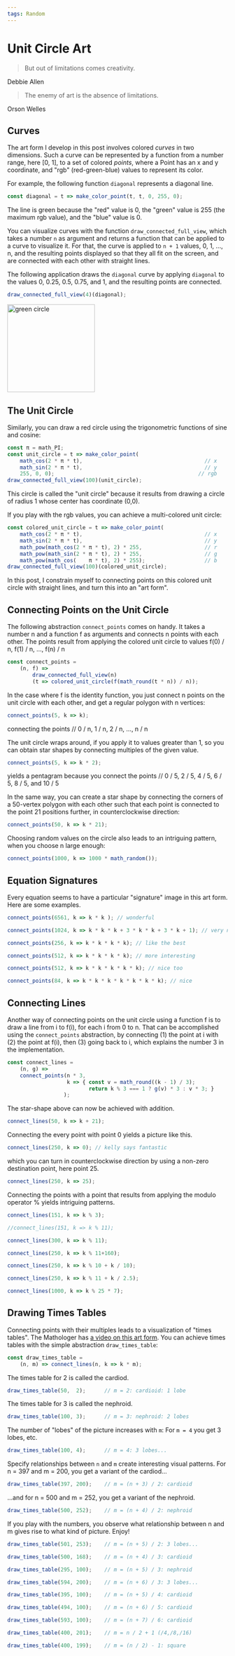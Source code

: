 ```yaml
---
tags: Random
---
```


# Unit Circle Art

> But out of limitations comes creativity.

Debbie Allen 

> The enemy of art is the absence of limitations.

Orson Welles

## Curves

The art form I develop in this post involves colored 
*curves* in two dimensions. Such a curve can be represented by a 
function from a number range, here [0, 1], to a set of 
colored *points*, where a Point has an x and y coordinate, and 
"rgb" (red-green-blue) values to represent its color.

For example, the following function `diagonal` represents a 
diagonal line.
```js
const diagonal = t => make_color_point(t, t, 0, 255, 0);
```
The line is green because the "red" value is 0, the "green" value
is 255 (the maximum rgb value), and the "blue" value is 0.

You can visualize curves with the function `draw_connected_full_view`,
which takes a number `n` as argument and returns a function that
can be applied to a curve to visualize it. For that, the
curve is applied to `n + 1` values, 0, 1, ..., n, and the 
resulting points displayed so that they all fit on the screen, 
and are connected with each other with straight lines.

The following application draws the `diagonal` curve
by applying `diagonal` to the values 0, 0.25, 0.5, 0.75, and 1,
and the resulting points are connected.
```js
draw_connected_full_view(4)(diagonal);
```
<img src="/martin-henz/images/unit_circle_art/green_diagonal.png" alt="green circle" width="200"/>

## The Unit Circle

Similarly, you can draw a red circle using the trigonometric
functions of sine and cosine:
```js
const π = math_PI; 
const unit_circle = t => make_color_point(
    math_cos(2 * π * t),                                       // x
    math_sin(2 * π * t),                                       // y
    255, 0, 0);                                              // rgb
draw_connected_full_view(100)(unit_circle);
```
This circle is called the "unit circle" because it results from
drawing a circle of radius 1 whose center has coordinate (0,0).

If you play with the rgb values, you can achieve a
multi-colored unit circle:
```js
const colored_unit_circle = t => make_color_point(
    math_cos(2 * π * t),                                       // x
    math_sin(2 * π * t),                                       // y
    math_pow(math_cos(2 * π * t), 2) * 255,                    // r
    math_pow(math_sin(2 * π * t), 2) * 255,                    // g
    math_pow(math_cos(    π * t), 2) * 255);                   // b
draw_connected_full_view(100)(colored_unit_circle);
```
In this post, I constrain myself to connecting points on this
colored unit circle with straight lines, and turn this into an "art form".

## Connecting Points on the Unit Circle

The following abstraction `connect_points` comes on handy.
It takes a number n and a function f as arguments and connects
n points with each other. The points result from applying
the colored unit circle to values 
f(0) / n, f(1) / n, ..., f(n) / n
```js
const connect_points =
    (n, f) =>
        draw_connected_full_view(n)
        (t => colored_unit_circle(f(math_round(t * n)) / n));
```
In the case where f is the identity function, you just 
connect n points on the unit circle with each other, and
get a regular polygon with n vertices:
```js
connect_points(5, k => k);
```
connecting the points
// 0 / n, 1 / n, 2 / n, ..., n / n

The unit circle wraps around, if you apply it to values
greater than 1, so you can obtain star shapes by connecting
multiples of the given value.
```js
connect_points(5, k => k * 2);
```
yields a pentagram because you connect the points
// 0 / 5, 2 / 5, 4 / 5, 6 / 5, 8 / 5, and 10 / 5

In the same way, you can create a star shape by connecting
the corners of a 50-vertex polygon with each other such
that each point is connected to the point 21 positions
further, in counterclockwise direction:
```js
connect_points(50, k => k * 21);  
```
Choosing random values on the circle also leads to
an intriguing pattern, when you choose n large enough:
```js
connect_points(1000, k => 1000 * math_random());
```

## Equation Signatures

Every equation seems to have a particular "signature"
image in this art form. Here are some examples.
```js
connect_points(6561, k => k * k ); // wonderful
```

```js
connect_points(1024, k => k * k * k + 3 * k * k + 3 * k + 1); // very nice
```

```js
connect_points(256, k => k * k * k * k); // like the best
```

```js
connect_points(512, k => k * k * k * k); // more interesting
```

```js
connect_points(512, k => k * k * k * k * k); // nice too
```

```js
connect_points(84, k => k * k * k * k * k * k * k); // nice
```

## Connecting Lines

Another way of connecting points on the unit circle using 
a function f is to draw a line from i to f(i), for each i
from 0 to n. That can be accomplished using the `connect_points`
abstraction, by connecting (1) the point at i with (2) the 
point at f(i), then (3) going back to i, which explains the
number 3 in the implementation.
```js
const connect_lines =
    (n, g) =>
    connect_points(n * 3,
                   k => { const v = math_round((k - 1) / 3);
                          return k % 3 === 1 ? g(v) * 3 : v * 3; }
                  );
```
The star-shape above can now be achieved with addition.
```js
connect_lines(50, k => k + 21);
```
Connecting the every point with point 0 yields a picture like this.
```js
connect_lines(250, k => 0); // kelly says fantastic
```
which you can turn in counterclockwise direction
by using a non-zero destination point, here point 25.
```js
connect_lines(250, k => 25);
```
Connecting the points with a point that results from applying
the modulo operator % yields intriguing patterns.
```js
connect_lines(151, k => k % 3); 
```
```js
//connect_lines(151, k => k % 11);
```
```js
connect_lines(300, k => k % 11); 
```
```js
connect_lines(250, k => k % 11+160);
```
```js
connect_lines(250, k => k % 10 + k / 10);
```
```js
connect_lines(250, k => k % 11 + k / 2.5);
```
```js
connect_lines(1000, k => k % 25 * 7); 
```

## Drawing Times Tables

Connecting points with their multiples leads to a visualization
of "times tables". The Mathologer has
[a video on this art form](https://www.youtube.com/watch?v=qhbuKbxJsk8).
You can achieve times tables with the simple abstraction `draw_times_table`:
```js
const draw_times_table =
    (n, m) => connect_lines(n, k => k * m);
```
The times table for 2 is called the cardiod.
```js
draw_times_table(50,  2);      // m = 2: cardioid: 1 lobe
```
The times table for 3 is called the nephroid.
```js
draw_times_table(100, 3);      // m = 3: nephroid: 2 lobes
```
The number of "lobes" of the picture increases with `m`: For
`m = 4` you get 3 lobes, etc.
```js
draw_times_table(100, 4);      // m = 4: 3 lobes...
```
Specify relationships between `n` and `m` create interesting
visual patterns. For n = 397 and m = 200, you get a variant
of the cardiod...
```js
draw_times_table(397, 200);    // m = (n + 3) / 2: cardioid
```
...and for n = 500 and m = 252, you get a variant of the
nephroid.
```js
draw_times_table(500, 252);    // m = (n + 4) / 2: nephroid
```
If you play with the numbers, you observe what relationship
between n and m gives rise to what kind of picture. Enjoy!
```js
draw_times_table(501, 253);    // m = (n + 5) / 2: 3 lobes...
```
```js
draw_times_table(500, 168);    // m = (n + 4) / 3: cardioid
```
```js
draw_times_table(295, 100);    // m = (n + 5) / 3: nephroid
```
```js
draw_times_table(594, 200);    // m = (n + 6) / 3: 3 lobes...
```
```js
draw_times_table(395, 100);    // m = (n + 5) / 4: cardioid
```
```js
draw_times_table(494, 100);    // m = (n + 6) / 5: cardioid
```
```js
draw_times_table(593, 100);    // m = (n + 7) / 6: cardioid
```
```js
draw_times_table(400, 201);    // m = n / 2 + 1 (/4,/8,/16)
```
```js
draw_times_table(400, 199);    // m = (n / 2) - 1: square
```
